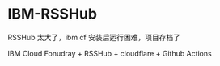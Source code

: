 # IBM-RSSHub

RSSHub 太大了，ibm cf 安装后运行困难，项目存档了

IBM Cloud Fonudray + RSSHub + cloudflare + Github Actions
